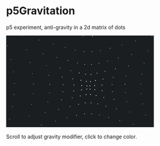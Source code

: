 # p5Gravitation
p5 experiment, anti-gravity in a 2d matrix of dots

<img src="images/gravitation.gif" width="400"/>

Scroll to adjust gravity modifier, click to change color.
